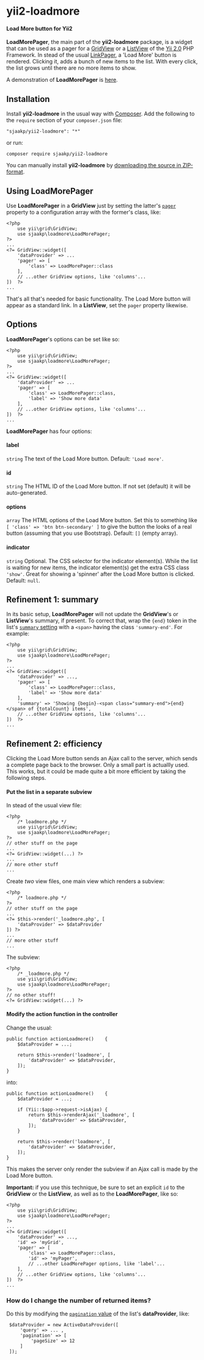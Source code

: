 yii2-loadmore
=============

#### Load More button for Yii2 ####

**LoadMorePager**, the main part of the **yii2-loadmore** package,
 is a widget that can be used as a pager for a 
 [GridView](https://www.yiiframework.com/doc/api/2.0/yii-grid-gridview "Yii2") or a 
 [ListView](https://www.yiiframework.com/doc/api/2.0/yii-widgets-listview "Yii2")
 of the [Yii 2.0](https://www.yiiframework.com/ "Yii") PHP Framework. In stead of the 
 usual [LinkPager](https://www.yiiframework.com/doc/api/2.0/yii-widgets-linkpager "Yii"),
 a 'Load More' button is rendered. Clicking it, adds a bunch of new items to the 
 list. With every click, the list grows until there are no more items to show.  

A demonstration of **LoadMorePager** is [here](http://www.sjaakpriester.nl/software/loadmore).

## Installation ##

Install **yii2-loadmore** in the usual way with [Composer](https://getcomposer.org/). 
Add the following to the `require` section of your `composer.json` file:

`"sjaakp/yii2-loadmore": "*"` 

or run:

`composer require sjaakp/yii2-loadmore` 

You can manually install **yii2-loadmore** by [downloading the source in ZIP-format](https://github.com/sjaakp/yii2-loadmore/archive/master.zip).

## Using LoadMorePager ##

Use **LoadMorePager** in a **GridView** just by setting the latter's 
 [`pager`](https://www.yiiframework.com/doc/api/2.0/yii-widgets-baselistview#$pager-detail "Yii2") property
 to a configuration array with the former's class, like:

	<?php
	    use yii\grid\GridView;
	    use sjaakp\loadmore\LoadMorePager;
	?>
    ...
    <?= GridView::widget([
        'dataProvider' => ...
        'pager' => [
            'class' => LoadMorePager::class
        ],
        // ...other GridView options, like 'columns'... 
    ])  ?>
	...
        
That's all that's needed for basic functionality. The Load More button will appear as a
 standard link. In a **ListView**, set the `pager` property likewise.
 
## Options ##
 
**LoadMorePager**'s options can be set like so:

	<?php
	    use yii\grid\GridView;
	    use sjaakp\loadmore\LoadMorePager;
	?>
    ...
    <?= GridView::widget([
        'dataProvider' => ...
        'pager' => [
            'class' => LoadMorePager::class,
            'label' => 'Show more data'
        ], 
        // ...other GridView options, like 'columns'... 
    ])  ?>
	...

**LoadMorePager** has four options:

#### label ####

`string` The text of the Load More button. Default: `'Load more'`.

#### id ####

`string` The HTML ID of the Load More button. If not set (default) it will be auto-generated.

#### options ####

`array` The HTML options of the Load More button. Set this to something like
 `[ 'class' => 'btn btn-secondary' ]` to give the button the looks of a real button (assuming that
 you use Bootstrap). Default: `[]` (empty array).
 
#### indicator ####

`string` Optional. The CSS selector for the indicator element(s). While the list is waiting
  for new items, the indicator element(s) get the extra CSS class `'show'`. Great for showing
  a 'spinner' after the Load More button is clicked. Default: `null`.
 
## Refinement 1: summary ##

In its basic setup, **LoadMorePager** will not update the **GridView**'s or **ListView**'s
 summary, if present. To correct that, wrap the `{end}` token in the list's 
 [`summary` setting](https://www.yiiframework.com/doc/api/2.0/yii-widgets-baselistview#$summary-detail "Yii2") 
 with a `<span>` having the class `'summary-end'`. For example:

	<?php
	    use yii\grid\GridView;
	    use sjaakp\loadmore\LoadMorePager;
	?>
    ...
    <?= GridView::widget([
        'dataProvider' => ...,
        'pager' => [
            'class' => LoadMorePager::class,
            'label' => 'Show more data'
        ], 
        'summary' => 'Showing {begin}-<span class="summary-end">{end}</span> of {totalCount} items',
        // ...other GridView options, like 'columns'... 
    ])  ?>
	...
 
## Refinement 2: efficiency

Clicking the Load More button sends an Ajax call to the server, which sends a complete page back to the browser.
  Only a small part is actuallly used. This works, but it could be made quite a bit more efficient by taking
  the following steps.
  
#### Put the list in a separate subview

In stead of the usual view file:

    <?php
        /* loadmore.php */
	    use yii\grid\GridView;
	    use sjaakp\loadmore\LoadMorePager;
	?>
	// other stuff on the page
    ...
    <?= GridView::widget(...) ?>
    ...
    // more other stuff
    ...
    
Create *two* view files, one main view which renders a subview:    

    <?php
        /* loadmore.php */
	?>
	// other stuff on the page
    ...
    <?= $this->render('_loadmore.php', [
        'dataProvider' => $dataProvider
    ]) ?>
    ...
    // more other stuff
    ...
     
The subview:

    <?php
        /* _loadmore.php */
	    use yii\grid\GridView;
	    use sjaakp\loadmore\LoadMorePager;
	?>
	// no other stuff!
    <?= GridView::widget(...) ?>
    
#### Modify the action function in the controller ####

Change the usual:

    public function actionLoadmore()    {
        $dataProvider = ...;

        return $this->render('loadmore', [
            'dataProvider' => $dataProvider,
        ]);
    }
    
into:

    public function actionLoadmore()    {
        $dataProvider = ...;

        if (Yii::$app->request->isAjax) {
            return $this->renderAjax('_loadmore', [
                'dataProvider' => $dataProvider,
            ]);
        }

        return $this->render('loadmore', [
            'dataProvider' => $dataProvider,
        ]);
    }

This makes the server only render the subview if an Ajax call is made by the
 Load More button.
 
**Important:** if you use this technique, be sure to set an explicit `id` to the **GridView**
or the **ListView**, as well as to the **LoadMorePager**, like so:

	<?php
	    use yii\grid\GridView;
	    use sjaakp\loadmore\LoadMorePager;
	?>
    ...
    <?= GridView::widget([
        'dataProvider' => ...,
        'id' => 'myGrid',
        'pager' => [
            'class' => LoadMorePager::class,
            'id' => 'myPager',
            // ...other LoadMorePager options, like 'label'...
        ], 
        // ...other GridView options, like 'columns'... 
    ])  ?>
	...
  
 
### How do I change the number of returned items?

Do this by modifying the [`pagination` value](https://www.yiiframework.com/doc/api/2.0/yii-data-basedataprovider#$pagination-detail "Yii2") 
 of the list's **dataProvider**, like:
 
     $dataProvider = new ActiveDataProvider([
         'query' => ... ,
         'pagination' => [
             'pageSize' => 12
         ]
     ]);
